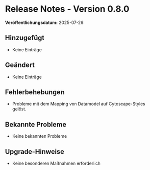 # Release Notes - Version 0.8.0

**Veröffentlichungsdatum:** 2025-07-26

## Hinzugefügt
- Keine Einträge

## Geändert
- Keine Einträge

## Fehlerbehebungen
- Probleme mit dem Mapping von Datamodel auf Cytoscape-Styles gelöst.

## Bekannte Probleme
- Keine bekannten Probleme

## Upgrade-Hinweise
- Keine besonderen Maßnahmen erforderlich
